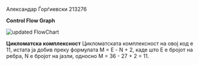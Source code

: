 Александар Ѓорѓиевски 213276

****Control Flow Graph****

![updated FlowChart](https://github.com/aleksandargjorgjievski/SI_2023_lab2_213276/assets/130038655/5b27a965-0e2e-4114-95ee-3fcc9508565d)

****Цикломатска комплексност****
Цикломатската комплексност на овој код е 11, истата ја добив преку формулата М = Е - N + 2, каде што Е е бројот на ребра, N е бројот на јазли, односно М = 36 - 27 + 2 = 11. 
